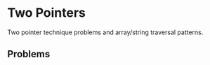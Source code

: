 # Two Pointers

Two pointer technique problems and array/string traversal patterns.

## Problems

<!-- Add your solved problems here -->
